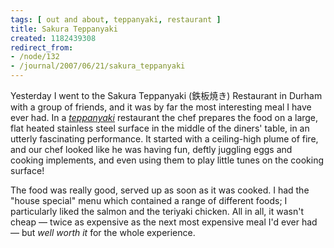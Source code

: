 ```yaml
---
tags: [ out and about, teppanyaki, restaurant ]
title: Sakura Teppanyaki
created: 1182439308
redirect_from:
- /node/132
- /journal/2007/06/21/sakura_teppanyaki
---
```

Yesterday I went to the Sakura Teppanyaki (鉄板焼き) Restaurant in Durham with a
group of friends, and it was by far the most interesting meal I have ever had.
In a [_teppanyaki_](http://en.wikipedia.org/wiki/Teppanyaki) restaurant the chef
prepares the food on a large, flat heated stainless steel surface in the middle
of the diners' table, in an utterly fascinating performance. It started with a
ceiling-high plume of fire, and our chef looked like he was having fun, deftly
juggling eggs and cooking implements, and even using them to play little tunes
on the cooking surface!

The food was really good, served up as soon as it was cooked. I had the "house
special" menu which contained a range of different foods; I particularly liked
the salmon and the teriyaki chicken. All in all, it wasn't cheap &mdash; twice
as expensive as the next most expensive meal I'd ever had &mdash; but _well
worth it_ for the whole experience.
